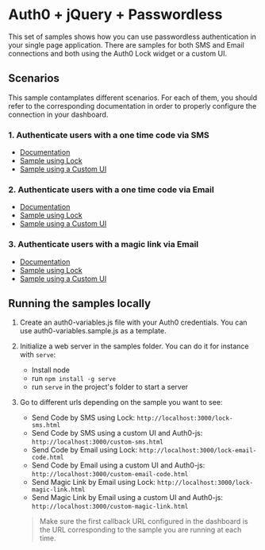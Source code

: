 # Auth0 + jQuery + Passwordless

This set of samples shows how you can use passwordless authentication in your single page application. There are samples for both SMS and Email connections and both using the Auth0 Lock widget or a custom UI.

## Scenarios

This sample contamplates different scenarios. For each of them, you should refer to the corresponding documentation in order to properly configure the connection in your dashboard.

### 1. Authenticate users with a one time code via SMS 

* [Documentation](https://auth0.com/docs/connections/passwordless/spa-sms)
* [Sample using Lock](./lock-sms.html)
* [Sample using a Custom UI](./custom-sms.html)

### 2. Authenticate users with a one time code via Email 

* [Documentation](https://auth0.com/docs/connections/passwordless/spa-email)
* [Sample using Lock](./lock-email-code.html)
* [Sample using a Custom UI](./custom-email-code.html)

### 3. Authenticate users with a magic link via Email 

* [Documentation](https://auth0.com/docs/connections/passwordless/spa-email)
* [Sample using Lock](./lock-magic-link.html)
* [Sample using a Custom UI](./custom-magic-link.html)

## Running the samples locally

1. Create an auth0-variables.js file with your Auth0 credentials. You can use auth0-variables.sample.js as a template.
2. Initialize a web server in the samples folder. You can do it for instance with `serve`:
	* Install node
	* run `npm install -g serve`
	* run `serve` in the project's folder to start a server
3. Go to different urls depending on the sample you want to see:
	* Send Code by SMS using Lock: `http://localhost:3000/lock-sms.html`
	* Send Code by SMS using a custom UI and Auth0-js: `http://localhost:3000/custom-sms.html`
	* Send Code by Email using Lock: `http://localhost:3000/lock-email-code.html`
	* Send Code by Email using a custom UI and Auth0-js: `http://localhost:3000/custom-email-code.html`
	* Send Magic Link by Email using Lock: `http://localhost:3000/lock-magic-link.html`
	* Send Magic Link by Email using a custom UI and Auth0-js: `http://localhost:3000/custom-magic-link.html`

	> Make sure the first callback URL configured in the dashboard is the URL corresponding to the sample you are running at each time.
